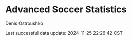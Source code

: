 # Advanced Soccer Statistics
Denis Ostroushko

<!-- gfm -->

Last successful data update: 2024-11-25 22:26:42 CST
